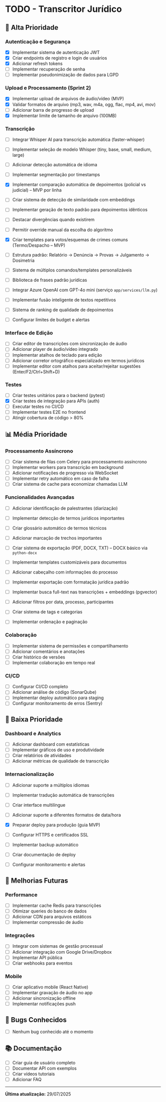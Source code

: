 # TODO - Transcritor Jurídico

## 🚀 Alta Prioridade

### Autenticação e Segurança
- [x] Implementar sistema de autenticação JWT
- [x] Criar endpoints de registro e login de usuários
- [x] Adicionar refresh tokens
- [ ] Implementar recuperação de senha
- [ ] Implementar pseudonimização de dados para LGPD

### Upload e Processamento (Sprint 2)
- [x] Implementar upload de arquivos de áudio/vídeo (MVP)
- [x] Validar formatos de arquivo (mp3, wav, m4a, ogg, flac, mp4, avi, mov)
- [ ] Adicionar barra de progresso de upload
- [x] Implementar limite de tamanho de arquivo (100MB)

### Transcrição
- [ ] Integrar Whisper AI para transcrição automática (faster-whisper)
- [ ] Implementar seleção de modelo Whisper (tiny, base, small, medium, large)
- [ ] Adicionar detecção automática de idioma
- [ ] Implementar segmentação por timestamps

- [x] Implementar comparação automática de depoimentos (policial vs judicial) – MVP por linha
- [ ] Criar sistema de detecção de similaridade com embeddings
- [ ] Implementar geração de texto padrão para depoimentos idênticos
- [ ] Destacar divergências quando existirem
- [ ] Permitir override manual da escolha do algoritmo

- [x] Criar templates para votos/esquemas de crimes comuns (Termo/Despacho – MVP)
- [ ] Estrutura padrão: Relatório → Denúncia → Provas → Julgamento → Dosimetria
- [ ] Sistema de múltiplos comandos/templates personalizáveis
- [ ] Biblioteca de frases padrão jurídicas

- [ ] Integrar Azure OpenAI com GPT-4o mini (serviço `app/services/llm.py`)
- [ ] Implementar fusão inteligente de textos repetitivos
- [ ] Sistema de ranking de qualidade de depoimentos
- [ ] Configurar limites de budget e alertas

### Interface de Edição
- [ ] Criar editor de transcrições com sincronização de áudio
- [ ] Adicionar player de áudio/vídeo integrado
- [ ] Implementar atalhos de teclado para edição
- [ ] Adicionar corretor ortográfico especializado em termos jurídicos
- [ ] Implementar editor com atalhos para aceitar/rejeitar sugestões (Enter/F2/Ctrl+Shift+D)

### Testes
- [ ] Criar testes unitários para o backend (pytest)
- [x] Criar testes de integração para APIs (auth)
- [ ] Executar testes no CI/CD
- [ ] Implementar testes E2E no frontend
- [ ] Atingir cobertura de código > 80%

## 📊 Média Prioridade

### Processamento Assíncrono
- [ ] Criar sistema de filas com Celery para processamento assíncrono
- [ ] Implementar workers para transcrição em background
- [ ] Adicionar notificações de progresso via WebSocket
- [ ] Implementar retry automático em caso de falha
- [ ] Criar sistema de cache para economizar chamadas LLM

### Funcionalidades Avançadas
- [ ] Adicionar identificação de palestrantes (diarização)
- [ ] Implementar detecção de termos jurídicos importantes
- [ ] Criar glossário automático de termos técnicos
- [ ] Adicionar marcação de trechos importantes

- [ ] Criar sistema de exportação (PDF, DOCX, TXT) – DOCX básico via `python-docx`
- [ ] Implementar templates customizáveis para documentos
- [ ] Adicionar cabeçalho com informações do processo
- [ ] Implementar exportação com formatação jurídica padrão

- [ ] Implementar busca full-text nas transcrições + embeddings (pgvector)
- [ ] Adicionar filtros por data, processo, participantes
- [ ] Criar sistema de tags e categorias
- [ ] Implementar ordenação e paginação

### Colaboração
- [ ] Implementar sistema de permissões e compartilhamento
- [ ] Adicionar comentários e anotações
- [ ] Criar histórico de versões
- [ ] Implementar colaboração em tempo real

### CI/CD
- [ ] Configurar CI/CD completo
- [ ] Adicionar análise de código (SonarQube)
- [ ] Implementar deploy automático para staging
- [ ] Configurar monitoramento de erros (Sentry)

## 🎯 Baixa Prioridade

### Dashboard e Analytics
- [ ] Adicionar dashboard com estatísticas
- [ ] Implementar gráficos de uso e produtividade
- [ ] Criar relatórios de atividades
- [ ] Adicionar métricas de qualidade de transcrição

### Internacionalização
- [ ] Adicionar suporte a múltiplos idiomas
- [ ] Implementar tradução automática de transcrições
- [ ] Criar interface multilíngue
- [ ] Adicionar suporte a diferentes formatos de data/hora

- [x] Preparar deploy para produção (guia MVP)
- [ ] Configurar HTTPS e certificados SSL
- [ ] Implementar backup automático
- [ ] Criar documentação de deploy
- [ ] Configurar monitoramento e alertas

## 📝 Melhorias Futuras

### Performance
- [ ] Implementar cache Redis para transcrições
- [ ] Otimizar queries do banco de dados
- [ ] Adicionar CDN para arquivos estáticos
- [ ] Implementar compressão de áudio

### Integrações
- [ ] Integrar com sistemas de gestão processual
- [ ] Adicionar integração com Google Drive/Dropbox
- [ ] Implementar API pública
- [ ] Criar webhooks para eventos

### Mobile
- [ ] Criar aplicativo mobile (React Native)
- [ ] Implementar gravação de áudio no app
- [ ] Adicionar sincronização offline
- [ ] Implementar notificações push

## 🐛 Bugs Conhecidos
- [ ] Nenhum bug conhecido até o momento

## 📚 Documentação
- [ ] Criar guia de usuário completo
- [ ] Documentar API com exemplos
- [ ] Criar vídeos tutoriais
- [ ] Adicionar FAQ

---

**Última atualização:** 29/07/2025